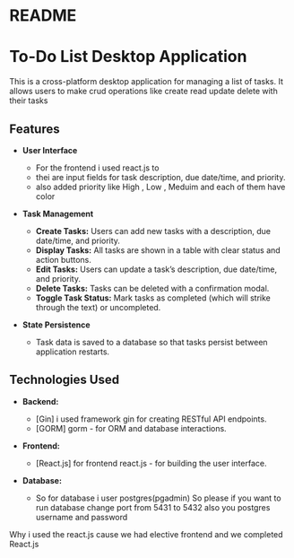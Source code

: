 # README

# To-Do List Desktop Application

This is a cross-platform desktop application for managing a list of tasks. It allows users to make crud operations like create read update delete with their tasks

## Features

- **User Interface**  
  - For the frontend i used react.js to 
  - thei are input fields for task description, due date/time, and priority.
  - also added priority like High , Low , Meduim and each of them have color

- **Task Management**  
  - **Create Tasks:** Users can add new tasks with a description, due date/time, and priority.
  - **Display Tasks:** All tasks are shown in a table with clear status and action buttons.
  - **Edit Tasks:** Users can update a task’s description, due date/time, and priority.
  - **Delete Tasks:** Tasks can be deleted with a confirmation modal.
  - **Toggle Task Status:** Mark tasks as completed (which will strike through the text) or uncompleted.

- **State Persistence**  
  - Task data is saved to a database so that tasks persist between application restarts.

## Technologies Used

- **Backend:**  
  - [Gin] i used framework gin for creating RESTful API endpoints.  
  - [GORM] gorm - for ORM and database interactions.
  
- **Frontend:**  
  - [React.js] for frontend react.js - for building the user interface.
  
- **Database:**  
  - So for database i user postgres(pgadmin) So please if you want to run database change port from 5431 to 5432 also  you postgres username and password
 
 Why i used the react.js cause we had elective frontend and we completed React.js



